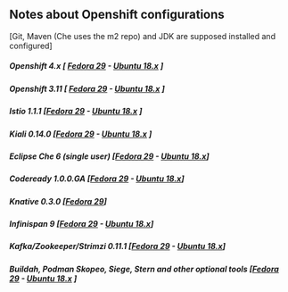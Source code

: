 ## Notes about Openshift configurations 
 [Git, Maven (Che uses the m2 repo) and JDK are supposed installed and configured]
 
##### Openshift 4.x [ **[Fedora 29](#)**  - **[Ubuntu 18.x](#)** ] 
##### Openshift 3.11 [ **[Fedora 29](fedora/openshift.md)**  - **[Ubuntu 18.x](ubuntu/openshift.md)** ]
##### Istio 1.1.1 [**[Fedora 29](fedora/istio.md)** - **[Ubuntu 18.x](ubuntu/istio.md)** ]
##### Kiali 0.14.0 [**[Fedora 29](fedora/kiali.md)** - **[Ubuntu 18.x](ubuntu/kiali.md)** ]
##### Eclipse Che 6 (single user) [**[Fedora 29](fedora/eclipse_che.md)** - **[Ubuntu 18.x](ubuntu/eclipse_che.md)**]
##### Codeready 1.0.0.GA [**[Fedora 29](fedora/codeReady.md)** - **[Ubuntu 18.x](ubuntu/codeReady.md)**]
##### Knative 0.3.0 [**[Fedora 29](fedora/knative.md)**]
##### Infinispan 9 [**[Fedora 29](fedora/infinispan.md)** - **[Ubuntu 18.x](ubuntu/infinispan.md)**]
##### Kafka/Zookeeper/Strimzi 0.11.1  [[Fedora 29](fedora/kafka.md) - [Ubuntu 18.x](ubuntu/kafka.md)]

##### Buildah, Podman Skopeo, Siege,  Stern and other optional tools [**[Fedora 29](fedora/optional.md)**  - **[Ubuntu 18.x](ubuntu/optional.md)** ]
